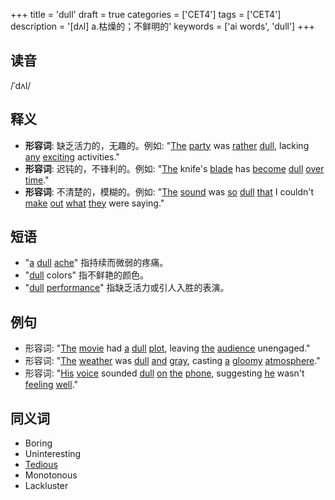 +++
title = 'dull'
draft = true
categories = ['CET4']
tags = ['CET4']
description = '[dʌl] a.枯燥的；不鲜明的'
keywords = ['ai words', 'dull']
+++

## 读音
/ˈdʌl/

## 释义
- **形容词**: 缺乏活力的，无趣的。例如: "[The](/post/the/) [party](/post/party/) was [rather](/post/rather/) [dull](/post/dull/), lacking [any](/post/any/) [exciting](/post/exciting/) activities."
- **形容词**: 迟钝的，不锋利的。例如: "[The](/post/the/) knife's [blade](/post/blade/) has [become](/post/become/) [dull](/post/dull/) [over](/post/over/) [time](/post/time/)."
- **形容词**: 不清楚的，模糊的。例如: "[The](/post/the/) [sound](/post/sound/) was [so](/post/so/) [dull](/post/dull/) [that](/post/that/) I couldn't [make](/post/make/) [out](/post/out/) [what](/post/what/) [they](/post/they/) were saying."

## 短语
- "[a](/post/a/) [dull](/post/dull/) [ache](/post/ache/)" 指持续而微弱的疼痛。
- "[dull](/post/dull/) colors" 指不鲜艳的颜色。
- "[dull](/post/dull/) [performance](/post/performance/)" 指缺乏活力或引人入胜的表演。

## 例句
- 形容词: "[The](/post/the/) [movie](/post/movie/) had [a](/post/a/) [dull](/post/dull/) [plot](/post/plot/), leaving [the](/post/the/) [audience](/post/audience/) unengaged."
- 形容词: "[The](/post/the/) [weather](/post/weather/) was [dull](/post/dull/) [and](/post/and/) [gray](/post/gray/), casting [a](/post/a/) [gloomy](/post/gloomy/) [atmosphere](/post/atmosphere/)."
- 形容词: "[His](/post/his/) [voice](/post/voice/) sounded [dull](/post/dull/) [on](/post/on/) [the](/post/the/) [phone](/post/phone/), suggesting [he](/post/he/) wasn't [feeling](/post/feeling/) [well](/post/well/)."

## 同义词
- Boring
- Uninteresting
- [Tedious](/post/tedious/)
- Monotonous
- Lackluster
